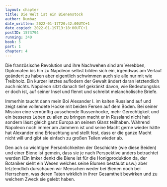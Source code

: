 ```yaml
---
layout: chapter
title: Die Welt ist ein Bienenstock
author: Dumbaz
date_written: 2022-01-17T20:42:00UTC+1
date_copied: 2022-01-19T13:18:00UTC+1
postID: 1573794
running: 340
book: 5
part: 1
chapter: 4
---
```

Die französische Revolution und ihre Nachwehen sind am Verebben, Diplomaten bis hin zu Napoleon selbst bilden sich ein, irgendwas am Verlauf geändert zu haben aber eigentlich schwimmen auch sie alle nur mit wie Treibholz. Ein kurzer letztes auflodern der Gewalt ändert daran letztendlich auch nichts. Napoleon sitzt danach tief gekränkt davon, wie Bedeutungslos er doch ist, auf seiner Insel und flennt und schreibt melancholische Briefe.

Immerhin taucht dann mein Boi Alexander I. im kalten Russland auf und zeigt seine vollendete Hocke mit beiden Fersen auf dem Boden. Bei seiner Mission eine vernünftig aussehende Russenhocke, mehr Gerechtigkeit und ein besseres Leben zu allen zu bringen macht er in Russland nicht halt sondern lässt gleich ganz Europa an seinem Glanz teilhaben. Während Napoleon noch immer am Jammern ist und seine Macht gerne wieder hätte hat Alexander eine Erleuchtung und stellt fest, dass er die ganze Macht nicht will und gibt sie einfach zu großen Teilen wieder ab.

Den ach so wichtigen Persönlichkeiten der Geschichte (wie diese Beiden) und einer Biene ist gemein, dass sie je nach Perspektive anders betrachtet werden (Ein Imker denkt die Biene ist für die Honigproduktion da, der Botaniker sieht ein Wesen welches seine Blumen bestäubt usw.) aber letztendlich durschauen wir Menschen weder bei Bienen noch bei Herrschern, was deren Taten wirklich in ihrer Gesamtheit bewirken und zu welchem Zweck sie gelebt haben. 